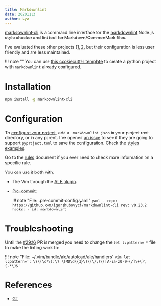 ```yaml
---
title: Markdownlint
date: 20201113
author: Lyz
---
```


[markdownlint-cli](https://github.com/igorshubovych/markdownlint-cli) is
a command line interface for the
[markdownlint](https://github.com/DavidAnson/markdownlint) Node.js
style checker and lint tool for Markdown/CommonMark files.

I've evaluated these other projects
([1](https://github.com/markdownlint/markdownlint),
[2](https://github.com/DavidAnson/markdownlint), but their configuration is less
user friendly and are less maintained.

!!! note ""
    You can use [this cookiecutter
    template](https://github.com/lyz-code/cookiecutter-python-project) to create
    a python project with `markdownlint` already configured.

# Installation

```bash
npm install -g markdownlint-cli
```

# Configuration

To [configure your
project](https://github.com/igorshubovych/markdownlint-cli#configuration), add
a `.markdownlint.json` in your project root directory, or in any parent.  I've
opened [an issue](https://github.com/igorshubovych/markdownlint-cli/issues/113)
to see if they are going to support `pyproject.toml` to save the configuration.
Check the [styles
examples](https://github.com/DavidAnson/markdownlint/tree/main/style).

Go to the
[rules](https://github.com/DavidAnson/markdownlint/blob/main/doc/Rules.md)
document if you ever need to check more information on a specific rule.

You can use it both with:

* The Vim through the [ALE plugin](vim_plugins.md#ale).

* [Pre-commit](ci.md#configuring-pre-commit):

    !!! note "File: .pre-commit-config.yaml"
        ```yaml
        - repo: https://github.com/igorshubovych/markdownlint-cli
          rev: v0.23.2
          hooks:
            - id: markdownlint
        ```

# Troubleshooting

Until the [#2926](https://github.com/dense-analysis/ale/pull/2926/files) PR is
merged you need to change the `let l:pattern=.*` file to make the linting work to:

!!! note "File: ~/.vim/bundle/ale/autoload/ale/handlers"
    ```vim
    let l:pattern=': \?\(\d*\):\? \(MD\d\{3}\)\(\/\)\([A-Za-z0-9-\/]\+\)\(.*\)$'
    ```

# References

* [Git](https://github.com/igorshubovych/markdownlint-cli)
